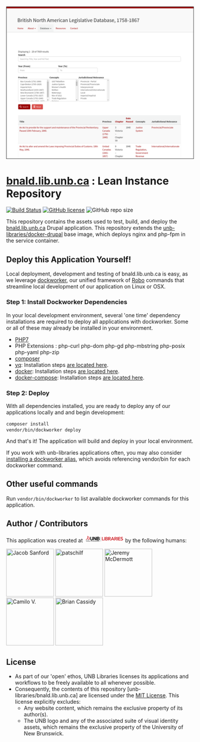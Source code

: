 ![bnald.lib.unb.ca screenshot](https://github.com/unb-libraries/bnald.lib.unb.ca/raw/prod/.dockworker/screenshot.png "bnald.lib.unb.ca screenshot")
# [bnald.lib.unb.ca](https://bnald.lib.unb.ca/) : Lean Instance Repository
[![Build Status](https://github.com/unb-libraries/bnald.lib.unb.ca/actions/workflows/test-suite.yaml/badge.svg?branch=prod)](https://github.com/unb-libraries/bnald.lib.unb.ca/actions/workflows/test-suite.yaml)
[![GitHub license](https://img.shields.io/github/license/unb-libraries/bnald.lib.unb.ca)](https://github.com/unb-libraries/bnald.lib.unb.ca/blob/prod/LICENSE)
![GitHub repo size](https://img.shields.io/github/repo-size/unb-libraries/bnald.lib.unb.ca?label=lean%20repo%20size)

This repository contains the assets used to test, build, and deploy the [bnald.lib.unb.ca](https://bnald.lib.unb.ca) Drupal application. This repository extends the [unb-libraries/docker-drupal](https://github.com/unb-libraries/docker-drupal) base image, which deploys nginx and php-fpm in the service container.

## Deploy this Application Yourself!
Local deployment, development and testing of bnald.lib.unb.ca is easy, as we leverage [dockworker](https://github.com/unb-libraries/dockworker), our unified framework of [Robo](https://robo.li/) commands that streamline local development of our application on Linux or OSX.

### Step 1: Install Dockworker Dependencies
In your local development environment, several 'one time' dependency installations are required to deploy all applications with dockworker. Some or all of these may already be installed in your environment.

* [PHP7](https://php.org/)
* PHP Extensions : php-curl php-dom php-gd php-mbstring php-posix php-yaml php-zip
* [composer](https://getcomposer.org/)
* [yq](https://github.com/mikefarah/yq): Installation steps [are located here](https://github.com/mikefarah/yq#install).
* [docker](https://www.docker.com): Installation steps [are located here](https://docs.docker.com/install/).
* [docker-compose](https://docs.docker.com/compose/): Installation steps [are located here](https://docs.docker.com/compose/install/).

### Step 2: Deploy
With all dependencies installed, you are ready to deploy any of our applications locally and and begin development:

```
composer install
vendor/bin/dockworker deploy
```

And that's it! The application will build and deploy in your local environment.

If you work with unb-libraries applications often, you may also consider [installing a dockworker alias](https://gist.github.com/JacobSanford/1448fece856be371060d0f16ccb1b194), which avoids referencing vendor/bin for each dockworker command.

## Other useful commands
Run ```vendor/bin/dockworker``` to list available dockworker commands for this application.

## Author / Contributors
This application was created at [![UNB Libraries](https://github.com/unb-libraries/assets/raw/master/unblibbadge.png "UNB Libraries")](https://lib.unb.ca) by the following humans:

<a href="https://github.com/JacobSanford"><img src="https://avatars.githubusercontent.com/u/244894?v=3" title="Jacob Sanford" width="128" height="128"></a>
<a href="https://github.com/patschilf"><img src="https://avatars.githubusercontent.com/u/46682967?v=3" title="patschilf" width="128" height="128"></a>
<a href="https://github.com/jtmcd75"><img src="https://avatars.githubusercontent.com/u/10372283?v=3" title="Jeremy McDermott" width="128" height="128"></a>
<a href="https://github.com/camilocodes"><img src="https://avatars.githubusercontent.com/u/12695787?v=3" title="Camilo V." width="128" height="128"></a>
<a href="https://github.com/bricas"><img src="https://avatars.githubusercontent.com/u/18400?v=3" title="Brian Cassidy" width="128" height="128"></a>

## License
- As part of our 'open' ethos, UNB Libraries licenses its applications and workflows to be freely available to all whenever possible.
- Consequently, the contents of this repository [unb-libraries/bnald.lib.unb.ca] are licensed under the [MIT License](http://opensource.org/licenses/mit-license.html). This license explicitly excludes:
   - Any website content, which remains the exclusive property of its author(s).
   - The UNB logo and any of the associated suite of visual identity assets, which remains the exclusive property of the University of New Brunswick.
